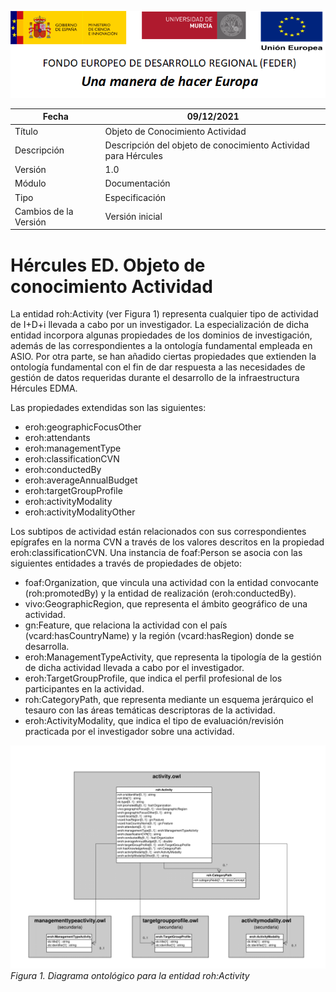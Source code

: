 ![](../../Docs/media/CabeceraDocumentosMD.png)

| Fecha         | 09/12/2021                                                   |
| ------------- | ------------------------------------------------------------ |
|Título|Objeto de Conocimiento Actividad| 
|Descripción|Descripción del objeto de conocimiento Actividad para Hércules|
|Versión|1.0|
|Módulo|Documentación|
|Tipo|Especificación|
|Cambios de la Versión|Versión inicial|

# Hércules ED. Objeto de conocimiento Actividad

La entidad roh:Activity (ver Figura 1) representa cualquier tipo de actividad de I+D+i llevada a cabo por un investigador. La especialización de dicha entidad incorpora algunas propiedades de los dominios de investigación, además de las correspondientes a la ontología fundamental empleada en ASIO.
Por otra parte, se han añadido ciertas propiedades que extienden la ontología fundamental con el fin de dar respuesta a las necesidades de gestión de datos requeridas durante el desarrollo de la infraestructura Hércules EDMA.

Las propiedades extendidas son las siguientes:
- eroh:geographicFocusOther
- eroh:attendants
- eroh:managementType
- eroh:classificationCVN
- eroh:conductedBy
- eroh:averageAnnualBudget
- eroh:targetGroupProfile
- eroh:activityModality
- eroh:activityModalityOther

Los subtipos de actividad están relacionados con sus correspondientes epígrafes en la norma CVN a través de los valores descritos en la propiedad eroh:classificationCVN.
Una instancia de foaf:Person se asocia con las siguientes entidades a través de propiedades de objeto:

- foaf:Organization, que vincula una actividad con la entidad convocante (roh:promotedBy) y la entidad de realización (eroh:conductedBy).
- vivo:GeographicRegion, que representa el ámbito geográfico de una actividad.
- gn:Feature, que relaciona la actividad con el país (vcard:hasCountryName) y la región (vcard:hasRegion) donde se desarrolla.
- eroh:ManagementTypeActivity, que representa la tipología de la gestión de dicha actividad llevada a cabo por el investigador.
- eroh:TargetGroupProfile, que indica el perfil profesional de los participantes en la actividad.
- roh:CategoryPath, que representa mediante un esquema jerárquico el tesauro con las áreas temáticas descriptoras de la actividad.
- eroh:ActivityModality, que indica el tipo de evaluación/revisión practicada por el investigador sobre una actividad.


![](../../Docs/media/ObjetosDeConocimiento/Activity.png)
*Figura 1. Diagrama ontológico para la entidad roh:Activity*
